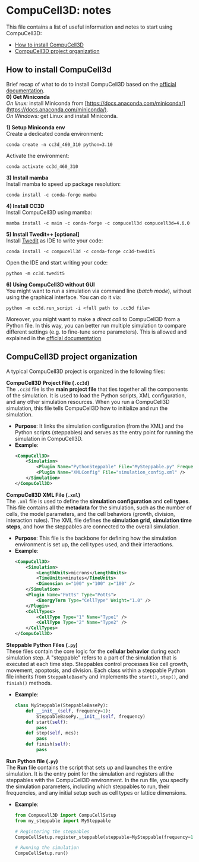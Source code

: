 # CompuCell3D: notes
This file contains a list of useful information and notes to start using CompuCell3D:
- [How to install CompuCell3D](#how-to-install-compucell3d)
- [CompuCell3D project organization](#compucell3d-project-organization)

## How to install CompuCell3d
Brief recap of what to do to install CompuCell3D based on the [official documentation](https://compucell3d.org/SrcBin). <br>
**0) Get Miniconda** <br>
*On linux:* install Miniconda from [https://docs.anaconda.com/miniconda/](https://docs.anaconda.com/miniconda/). <br>
*On Windows:* get Linux and install Miniconda. <br>

**1) Setup Miniconda env** <br>
Create a dedicated conda environment:
```
conda create -n cc3d_460_310 python=3.10
```
Activate the environment: <br>
```
conda activate cc3d_460_310 
```

**3) Install mamba** <br>
Install mamba to speed up package resolution:
```
conda install -c conda-forge mamba
```

**4) Install CC3D** <br>
Install CompuCell3D using mamba:
```
mamba install -c main -c conda-forge -c compucell3d compucell3d=4.6.0 
```

**5) Install Twedit++ [optional]** <br>
Install [Twedit](https://github.com/CompuCell3D/cc3d-twedit5) as IDE to write your code:
```
conda install -c compucell3d -c conda-forge cc3d-twedit5
```
Open the IDE and start writing your code:
```
python -m cc3d.twedit5
```

**6) Using CompuCell3D without GUI** <br>
You might want to run a simulation via command line (*batch mode*), without using the graphical interface. You can do it via:
```
python -m cc3d.run_script -i <full path to .cc3d file>
```
Moreover, you might want to make a *direct call* to CompuCell3D from a Python file. In this way, you can better run multiple simulation to compare different settings (e.g. to fine-tune some parameters). This is allowed and explained in the [official documentation](https://compucell3dreferencemanual.readthedocs.io/en/latest/calling_cc3d_directly_from_python.html)


## CompuCell3D project organization
A typical CompuCell3D project is organized in the following files: <br>

**CompuCell3D Project File (`.cc3d`)** <br>
The `.cc3d` file is the **main project file** that ties together all the components of the simulation. It is used to load the Python scripts, XML configuration, and any other simulation resources. When you run a CompuCell3D simulation, this file tells CompuCell3D how to initialize and run the simulation.
- **Purpose**: It links the simulation configuration (from the XML) and the Python scripts (steppables) and serves as the entry point for running the simulation in CompuCell3D.
- **Example**:
    ```xml
    <CompuCell3D>
        <Simulation>
            <Plugin Name="PythonSteppable" File="MySteppable.py" Frequency="10" />
            <Plugin Name="XMLConfig" File="simulation_config.xml" />
        </Simulation>
    </CompuCell3D>
    ```

**CompuCell3D XML File (`.xml`)** <br>
The `.xml` file is used to define the **simulation configuration** and **cell types**. This file contains all the **metadata** for the simulation, such as the number of cells, the model parameters, and the cell behaviors (growth, division, interaction rules). The XML file defines the **simulation grid**, **simulation time steps**, and how the steppables are connected to the overall simulation.
- **Purpose**: This file is the backbone for defining how the simulation environment is set up, the cell types used, and their interactions.
- **Example**:
    ```xml
    <CompuCell3D>
        <Simulation>
            <LengthUnits>microns</LengthUnits>
            <TimeUnits>minutes</TimeUnits>
            <Dimension x="100" y="100" z="100" />
        </Simulation>
        <Plugin Name="Potts" Type="Potts">
            <EnergyTerm Type="CellType" Weight="1.0" />
        </Plugin>
        <CellTypes>
            <CellType Type="1" Name="Type1" />
            <CellType Type="2" Name="Type2" />
        </CellTypes>
    </CompuCell3D>
    ```

**Steppable Python Files (`.py`)** <br>
These files contain the core logic for the **cellular behavior** during each simulation step. A "steppable" refers to a part of the simulation that is executed at each time step. Steppables control processes like cell growth, movement, apoptosis, and division. Each class within a steppable Python file inherits from `SteppableBasePy` and implements the `start()`, `step()`, and `finish()` methods.
- **Example**:
    ```python
    class MySteppable(SteppableBasePy):
        def __init__(self, frequency=1):
            SteppableBasePy.__init__(self, frequency)
        def start(self):
            pass
        def step(self, mcs):
            pass 
        def finish(self):
            pass
    ```

**Run Python file (`.py`)** <br>
The **Run** file contains the script that sets up and launches the entire simulation. It is the entry point for the simulation and registers all the steppables with the CompuCell3D environment. In the run file, you specify the simulation parameters, including which steppables to run, their frequencies, and any initial setup such as cell types or lattice dimensions.
- **Example**:
    ```python
    from Compucell3D import CompuCellSetup
    from my_steppable import MySteppable

    # Registering the steppables
    CompuCellSetup.register_steppable(steppable=MySteppable(frequency=10))

    # Running the simulation
    CompuCellSetup.run()
    ```

